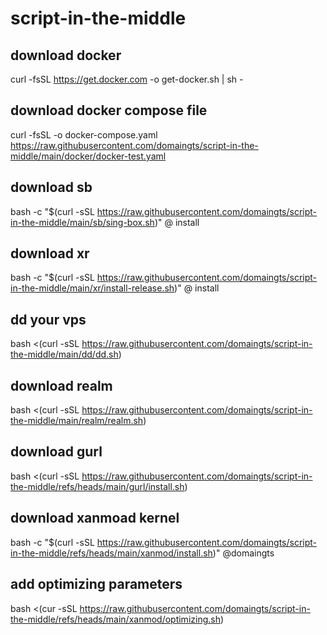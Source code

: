 # script-in-the-middle

## download docker
curl -fsSL https://get.docker.com -o get-docker.sh | sh -

## download docker compose file
curl -fsSL -o docker-compose.yaml https://raw.githubusercontent.com/domaingts/script-in-the-middle/main/docker/docker-test.yaml

## download sb
bash -c "$(curl -sSL https://raw.githubusercontent.com/domaingts/script-in-the-middle/main/sb/sing-box.sh)" @ install

## download xr
bash -c "$(curl -sSL https://raw.githubusercontent.com/domaingts/script-in-the-middle/main/xr/install-release.sh)" @ install

## dd your vps
bash <(curl -sSL https://raw.githubusercontent.com/domaingts/script-in-the-middle/main/dd/dd.sh)

## download realm
bash <(curl -sSL https://raw.githubusercontent.com/domaingts/script-in-the-middle/main/realm/realm.sh)

## download gurl
bash <(curl -sSL https://raw.githubusercontent.com/domaingts/script-in-the-middle/refs/heads/main/gurl/install.sh)

## download xanmoad kernel
bash -c "$(curl -sSL https://raw.githubusercontent.com/domaingts/script-in-the-middle/refs/heads/main/xanmod/install.sh)" @domaingts

## add optimizing parameters
bash <(cur -sSL https://raw.githubusercontent.com/domaingts/script-in-the-middle/refs/heads/main/xanmod/optimizing.sh)
